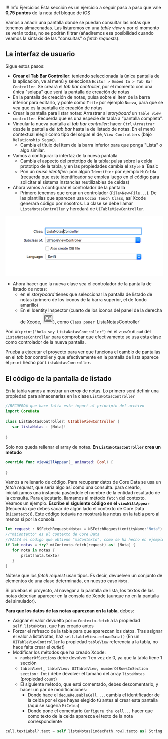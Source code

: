 
!!! Info Ejercicios
    Esta sección es un ejercicio a seguir paso a paso que vale **0,75 puntos** de la nota del bloque de iOS

Vamos a añadir una pantalla donde se puedan consultar las notas que tenemos almacenadas. Las listaremos en una *table view* y por el momento se verán todas, no se podrán filtrar (añadiremos esa posibilidad cuando veamos la sintaxis de las "consultas" o *fetch requests*).

## La interfaz de usuario

Sigue estos pasos:

- **Crear el Tab Bar Controller**: teniendo seleccionada la única pantalla de la aplicación, ve al menú y selecciona `Editor > Embed In > Tab Bar Controller`. Se creará el *tab bar controller*, por el momento con una única "solapa" que será la pantalla de creación de notas
- En la pantalla de creación de notas, pulsa sobre el item de la barra inferior para editarlo, y ponle como `Title` por ejemplo `Nueva`, para que se vea que es la pantalla de creación de notas
- Crear la pantalla para listar notas: Arrastrar al *storyboard* un `Table view controller`. Recuerda que es una especie de tabla a “pantalla completa”.
- Vincular la nueva pantalla al *tab bar controller*: hacer `Ctrl+Arrastrar` desde la pantalla del *tab bar* hasta la de listado de notas. En el menú contextual elegir como tipo del *segue* el de, `View Controllers` (bajo `Relationship Segue`).
    + Cambia el título del item de la barra inferior para que ponga "Lista" o algo similar. 
- Vamos a configurar la interfaz de la nueva pantalla
	- Cambia el aspecto del prototipo de la tabla: pulsa sobre la celda prototipo de la tabla, y en las propiedades cambia el `Style` a `Basic 
	- Pon un *reuse identifier*: pon algún `Identifier` por ejemplo `MiCelda` (recuerda que este identificador se emplea luego en el código para solicitar al sistema instancias reutilizables de celdas)
- Ahora vamos a configurar el controlador de la pantalla
	- Primero tenemos que crear un controlador (`File>New>File...`). De las plantillas que aparecen usa `Cocoa Touch Class`, así Xcode generará código por nosotros. La clase  se debe llamar `ListaNotasController` y heredará de `UITableViewController`. 

![](img/crear_listanotascontroller.png)

- Ahora hacer que la nueva clase sea el controlador de la pantalla de listado de notas: 
    - en el _storyboard_ tienes que seleccionar la pantalla de listado de notas (primero de los iconos de la barra superior, el de fondo amarillo) 
    - En el Identity Inspector (cuarto de los iconos del panel de la derecha de Xcode, ![](img/identity_inspector_icon.png)), como `Class poner `ListaNotasController`

Pon un `print("hola soy ListaNotasController")`  en el `viewDidLoad` del `ListaNotasController` para comprobar que efectivamente se usa esta clase como controlador de la nueva pantalla.

Prueba  a ejecutar el proyecto para ver que funciona el cambio de pantallas en el *tab bar* controller y que efectivamente en la pantalla de lista aparece el `print` hecho por  `ListaNotasController`.

## El código de la pantalla de listado

En la tabla vamos a mostrar un *array* de notas. Lo primero será definir una propiedad para almacenarlas en la clase `ListaNotasController`

```swift
//RECUERDA que hace falta este import al principio del archivo
import CoreData

class ListaNotasController: UITableViewController {
   var listaNotas : [Nota]!

}
```

Solo nos queda rellenar el array de notas. **En `ListaNotasController` crea un método**

```swift
override func viewWillAppear(_ animated: Bool) {

}
```

Vamos a rellenarlo de código. Para recuperar datos de Core Data se usa un *fetch request*, que sería algo así como una consulta. para crearlo, inicializamos una instancia pasándole el nombre de la entidad resultado de la consulta. Para ejecutarlo, llamamos al método `fetch` del contexto. Veamos un ejemplo. **Escribe el siguiente código en el `viewWillAppear`** (Recuerda que debes sacar de algún lado el contexto de Core Data (`miContexto`)). Este código todavía no mostrará las notas en la tabla pero al menos sí por la consola.

```swift
let request : NSFetchRequest<Nota> = NSFetchRequest(entityName:"Nota")
//"miContexto" es el contexto de Core Data 
//FALTA el código que obtiene "miContexto", como se ha hecho en ejemplos anteriores
if let notas = try? miContexto.fetch(request) as! [Nota] {
   for nota in notas {
       print(nota.texto)
   }
}
```

Nótese que los *fetch request* usan tipos. Es decir, devuelven un conjunto de elementos de una clase determinada, en nuestro caso `Nota`.

Si pruebas el proyecto, al navegar a la pantalla de lista, los textos de las notas deberían aparecer en la consola de Xcode (aunque no en la pantalla del simulador).

**Para que los datos de las notas aparezcan en la tabla**, debes:

- Asignar el valor devuelto por `miContexto.fetch` a la propiedad `self.listaNotas`, que has creado antes
- Forzar el refresco de la tabla para que aparezcan los datos. Tras asignar el valor a listaNotas, haz `self.tableView.reloadData()` (En un `UITableViewController` la propiedad `tableView` referencia a la tabla, no hace falta crear el *outlet*)
- Modificar los métodos que ha creado Xcode:
	+ `numberOfSections` debe devolver 1 en vez de 0, ya que la tabla tiene 1 sección
	+ `tableView(_ tableView: UITableView, numberOfRowsInSection section: Int)` debe devolver el tamaño del array `listaNotas` (propiedad `count`)
	+ El siguiente método, que está comentado, debes descomentarlo, y hacer un par de modificaciones:
	   + Donde hace el `dequeReusableCell...`, cambia el identificador de la celda por el que hayas elegido tú antes al crear esta pantalla (aquí se sugería `MiCelda`)
	   + Donde pone el comentario `Configure the cell...` hacer que como texto de la celda aparezca el texto de la nota correspondiente

```swift
cell.textLabel?.text = self.listaNotas[indexPath.row].texto as? String
```